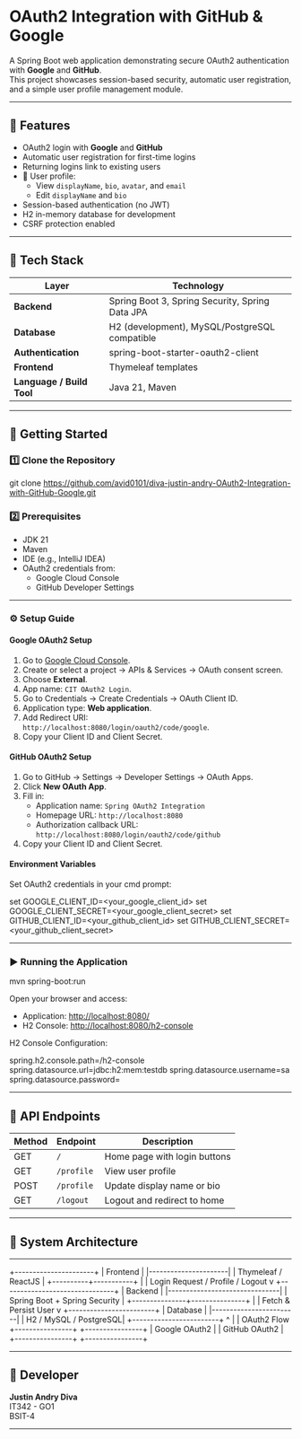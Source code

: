 # OAuth2 Integration with GitHub & Google

A Spring Boot web application demonstrating secure OAuth2 authentication with **Google** and **GitHub**.  
This project showcases session-based security, automatic user registration, and a simple user profile management module.

---

## 🚀 Features

- OAuth2 login with **Google** and **GitHub**
- Automatic user registration for first-time logins
- Returning logins link to existing users
- 👤 User profile:  
  - View `displayName`, `bio`, `avatar`, and `email`  
  - Edit `displayName` and `bio`
- Session-based authentication (no JWT)
- H2 in-memory database for development
- CSRF protection enabled

---

## 🧰 Tech Stack

| Layer          | Technology                                    |
| -------------- | --------------------------------------------- |
| **Backend**    | Spring Boot 3, Spring Security, Spring Data JPA |
| **Database**   | H2 (development), MySQL/PostgreSQL compatible  |
| **Authentication** | spring-boot-starter-oauth2-client              |
| **Frontend**   | Thymeleaf templates                            |
| **Language / Build Tool** | Java 21, Maven                            |

---

## 🧭 Getting Started

### 1️⃣ Clone the Repository

git clone https://github.com/avid0101/diva-justin-andry-OAuth2-Integration-with-GitHub-Google.git

### 2️⃣ Prerequisites

- JDK 21
- Maven
- IDE (e.g., IntelliJ IDEA)
- OAuth2 credentials from:
  - Google Cloud Console
  - GitHub Developer Settings

---

### ⚙️ Setup Guide

#### Google OAuth2 Setup

1. Go to [Google Cloud Console](https://console.cloud.google.com/).
2. Create or select a project → APIs & Services → OAuth consent screen.
3. Choose **External**.
4. App name: `CIT OAuth2 Login`.
5. Go to Credentials → Create Credentials → OAuth Client ID.
6. Application type: **Web application**.
7. Add Redirect URI:  
   `http://localhost:8080/login/oauth2/code/google`.
8. Copy your Client ID and Client Secret.

#### GitHub OAuth2 Setup

1. Go to GitHub → Settings → Developer Settings → OAuth Apps.
2. Click **New OAuth App**.
3. Fill in:
   - Application name: `Spring OAuth2 Integration`
   - Homepage URL: `http://localhost:8080`
   - Authorization callback URL:  
     `http://localhost:8080/login/oauth2/code/github`
4. Copy your Client ID and Client Secret.

#### Environment Variables

Set OAuth2 credentials in your cmd prompt:

set GOOGLE_CLIENT_ID=<your_google_client_id>
set GOOGLE_CLIENT_SECRET=<your_google_client_secret>
set GITHUB_CLIENT_ID=<your_github_client_id>
set GITHUB_CLIENT_SECRET=<your_github_client_secret>


---

### ▶️ Running the Application
mvn spring-boot:run

Open your browser and access:

- Application: [http://localhost:8080/](http://localhost:8080/)
- H2 Console: [http://localhost:8080/h2-console](http://localhost:8080/h2-console)

H2 Console Configuration:

spring.h2.console.path=/h2-console
spring.datasource.url=jdbc:h2:mem:testdb
spring.datasource.username=sa
spring.datasource.password=


---

## 📡 API Endpoints

| Method | Endpoint      | Description                    |
| ------ | ------------- | ------------------------------|
| GET    | `/`           | Home page with login buttons  |
| GET    | `/profile`    | View user profile             |
| POST   | `/profile`    | Update display name or bio    |
| GET    | `/logout`     | Logout and redirect to home   |

---

## 🧩 System Architecture
---
+----------------------+
|      Frontend        |
|----------------------|
|  Thymeleaf / ReactJS |
+----------+-----------+
           |
           |  Login Request / Profile / Logout
           v
+-------------------------------+
|            Backend            |
|-------------------------------|
| Spring Boot + Spring Security |
+---------------+---------------+
                |
                |  Fetch & Persist User
                v
        +------------------------+
        |       Database         |
        |------------------------|
        | H2 / MySQL / PostgreSQL|
        +------------------------+
                ^
                |
                |  OAuth2 Flow
+----------------+        +----------------+
|  Google OAuth2 |        |  GitHub OAuth2 |
+----------------+        +----------------+

---
## 👥 Developer

**Justin Andry Diva**  
IT342 - GO1  
BSIT-4

---



